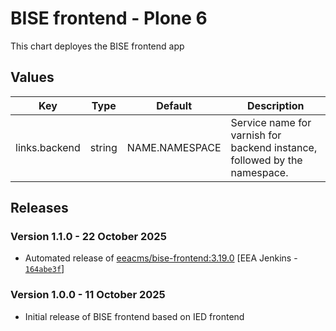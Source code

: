 # BISE frontend - Plone 6

This chart deployes the BISE frontend app

## Values

| Key           | Type   | Default        | Description                                                               |
| ------------- | ------ | -------------- | ------------------------------------------------------------------------- |
| links.backend | string | NAME.NAMESPACE | Service name for varnish for backend instance, followed by the namespace. |

## Releases

### Version 1.1.0 - 22 October 2025
- Automated release of [eeacms/bise-frontend:3.19.0](https://github.com/eea/bise-frontend/releases) [EEA Jenkins - [`164abe3f`](https://github.com/eea/helm-charts/commit/164abe3f5b7ee0c9a9f3d0dc7dfa436451d9ca6e)]

### Version 1.0.0 - 11 October 2025
- Initial release of BISE frontend based on IED frontend
